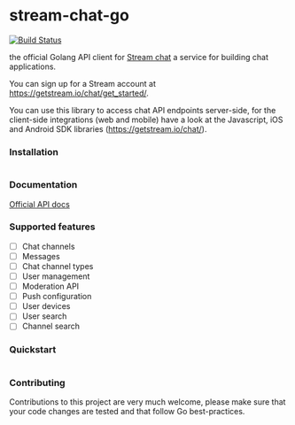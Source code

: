 # stream-chat-go 

[![Build Status](https://travis-ci.com/GetStream/stream-chat-go.svg?branch=master)](https://travis-ci.com/GetStream/stream-chat-go)

the official Golang API client for [Stream chat](https://getstream.io/chat/) a service for building chat applications.

You can sign up for a Stream account at https://getstream.io/chat/get_started/.

You can use this library to access chat API endpoints server-side, for the client-side integrations (web and mobile) have a look at the Javascript, iOS and Android SDK libraries (https://getstream.io/chat/).

### Installation

```bash
```

### Documentation

[Official API docs](https://getstream.io/chat/docs/)  

### Supported features

- [ ] Chat channels 
- [ ] Messages
- [ ] Chat channel types 
- [ ] User management 
- [ ] Moderation API 
- [ ] Push configuration 
- [ ] User devices 
- [ ] User search
- [ ] Channel search

### Quickstart

```go
```

### Contributing

Contributions to this project are very much welcome, please make sure that your code changes are tested and that follow
Go best-practices.
